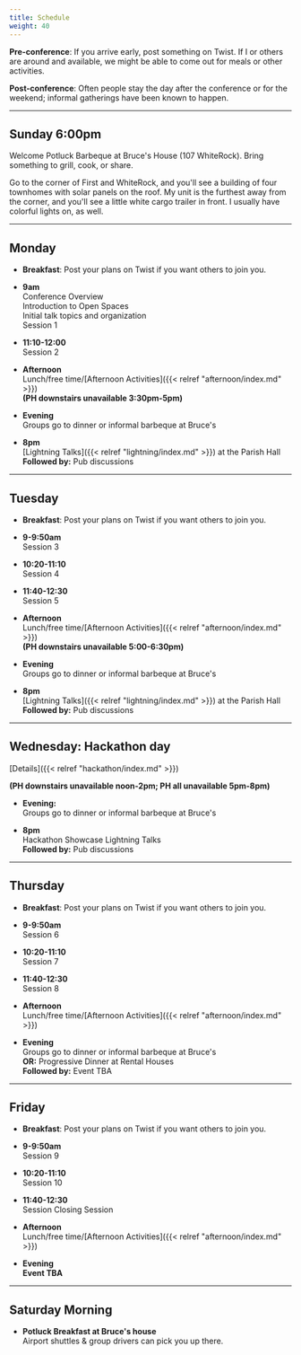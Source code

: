 ```yaml
---
title: Schedule
weight: 40
---
```


**Pre-conference**: If you arrive early, post something on Twist. If I or others
are around and available, we might be able to come out for meals or other
activities.

**Post-conference**: Often people stay the day after the conference or for the
weekend; informal gatherings have been known to happen.

***********************************

Sunday 6:00pm
-------------

Welcome Potluck Barbeque at Bruce's House (107 WhiteRock). Bring something
to grill, cook, or share.

Go to the corner of First and WhiteRock, and you'll see a building of four
townhomes with solar panels on the roof. My unit is the furthest away from
the corner, and you'll see a little white cargo trailer in front. I usually
have colorful lights on, as well.

***********************************

Monday
------

- **Breakfast**: Post your plans on Twist if you want others to join you.

- **9am**\
Conference Overview\
Introduction to Open Spaces\
Initial talk topics and organization\
Session 1

- **11:10-12:00**\
Session 2

- **Afternoon**\
Lunch/free time/[Afternoon Activities]({{< relref "afternoon/index.md" >}})\
**(PH downstairs unavailable 3:30pm-5pm)**

- **Evening**\
Groups go to dinner or informal barbeque at Bruce's

- **8pm**\
[Lightning Talks]({{< relref "lightning/index.md" >}}) at the Parish Hall\
**Followed by:** Pub discussions

***********************************

Tuesday
-------

- **Breakfast**: Post your plans on Twist if you want others to join you.

- **9-9:50am**\
Session 3

- **10:20-11:10**\
Session 4

- **11:40-12:30**\
Session 5

- **Afternoon**\
Lunch/free time/[Afternoon Activities]({{< relref "afternoon/index.md" >}})\
**(PH downstairs unavailable 5:00-6:30pm)**

- **Evening**\
Groups go to dinner or informal barbeque at Bruce's

- **8pm**\
[Lightning Talks]({{< relref "lightning/index.md" >}}) at the Parish Hall\
**Followed by:** Pub discussions

***********************************

Wednesday: Hackathon day
------------------------

[Details]({{< relref "hackathon/index.md" >}})

**(PH downstairs unavailable noon-2pm; PH all unavailable 5pm-8pm)**

- **Evening:**\
Groups go to dinner or informal barbeque at Bruce's

- **8pm**\
Hackathon Showcase Lightning Talks \
**Followed by:** Pub discussions

***********************************

Thursday
--------

- **Breakfast**: Post your plans on Twist if you want others to join you.

- **9-9:50am**\
Session 6

- **10:20-11:10**\
Session 7

- **11:40-12:30**\
Session 8

- **Afternoon**\
Lunch/free time/[Afternoon Activities]({{< relref "afternoon/index.md" >}})

- **Evening**\
Groups go to dinner or informal barbeque at Bruce's\
**OR:** Progressive Dinner at Rental Houses\
**Followed by:** Event TBA

***********************************

Friday
------

- **Breakfast**: Post your plans on Twist if you want others to join you.

- **9-9:50am**\
Session 9

- **10:20-11:10**\
Session 10

- **11:40-12:30**\
Session Closing Session

- **Afternoon**\
Lunch/free time/[Afternoon Activities]({{< relref "afternoon/index.md" >}})

- **Evening**\
**Event TBA**

***********************************

Saturday Morning
----------------

- **Potluck Breakfast at Bruce's house**\
  Airport shuttles & group drivers can pick you up there.

